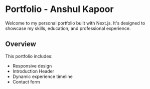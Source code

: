 # Portfolio - Anshul Kapoor

Welcome to my personal portfolio built with Next.js. It's designed to showcase my skills, education, and professional experience.

## Overview

This portfolio includes:
- Responsive design
- Introduction Header
- Dynamic experience timeline
- Contact form